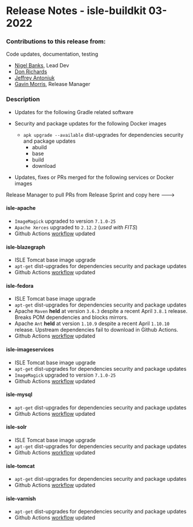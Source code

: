 # Release Notes - isle-buildkit 03-2022

### Contributions to this release from:

Code updates, documentation, testing

* [Nigel Banks](https://github.com/nigelgbanks), Lead Dev
* [Don Richards](https://github.com/DonRichards)
* [Jeffrey Antoniuk](https://github.com/jefferya)
* [Gavin Morris](https://github.com/g7morris), Release Manager

### Description

* Updates for the following Gradle related software

<!--- Maintainers to pick one or more, uncomment and then remove remaining untouched images listed below --->

<!---
* gradle
* gradle.properties
* gradlew
* gradlew.bat
--->

* Security and package updates for the following Docker images
  * `apk upgrade --available` dist-upgrades for dependencies security and package updates
    * abuild
    * base
    * build
    * download

* Updates, fixes or PRs merged for the following services or Docker images

<!--->Release Manager to pull PRs from Release Sprint and copy here --->

<!--- Maintainers to manually pick one or more, uncomment and then remove remaining untouched images listed below as / if needed.

Example:

* imagemagick
  * upgraded to version `7.1.0-28`
  * Changes made to xyz. Explain important change as needed.

List of services so maintainers don't need to look this up.

activemq
alpaca
blazegraph
cantaloupe
code-server
composer
crayfish
crayfits
demo
drupal
fcrepo
fcrepo6
fits
handle
homarus
houdini
hypercube
imagemagick
java
karaf
mariadb
matomo
milliner
nginx
postgresql
recast
riprap
solr
tomcat
--->

#### isle-apache


* `ImageMagick` upgraded to version `7.1.0-25`
* `Apache Xerces` upgraded to `2.12.2` (_used with FITS_)
* Github Actions [workflow](https://github.com/marketplace/actions/build-and-push-docker-images) updated

#### isle-blazegraph

* ISLE Tomcat base image upgrade
* `apt-get` dist-upgrades for dependencies security and package updates
* Github Actions [workflow](https://github.com/marketplace/actions/build-and-push-docker-images) updated

#### isle-fedora

* ISLE Tomcat base image upgrade
* `apt-get` dist-upgrades for dependencies security and package updates
* Apache `Maven` **held** at version `3.6.3` despite a recent April `3.8.1` release. Breaks POM dependencies and blocks mirrors.
* Apache `Ant` **held** at version `1.10.9` despite a recent April `1.10.10` release. Upstream dependencies fail to download in Github Actions.
* Github Actions [workflow](https://github.com/marketplace/actions/build-and-push-docker-images) updated

#### isle-imageservices

* ISLE Tomcat base image upgrade
* `apt-get` dist-upgrades for dependencies security and package updates
* `ImageMagick` upgraded to version `7.1.0-25`
* Github Actions [workflow](https://github.com/marketplace/actions/build-and-push-docker-images) updated

#### isle-mysql

* `apt-get` dist-upgrades for dependencies security and package updates
* Github Actions [workflow](https://github.com/marketplace/actions/build-and-push-docker-images) updated

#### isle-solr

* ISLE Tomcat base image upgrade
* `apt-get` dist-upgrades for dependencies security and package updates
* Github Actions [workflow](https://github.com/marketplace/actions/build-and-push-docker-images) updated

#### isle-tomcat

* `apt-get` dist-upgrades for dependencies security and package updates
* Github Actions [workflow](https://github.com/marketplace/actions/build-and-push-docker-images) updated

#### isle-varnish

* `apt-get` dist-upgrades for dependencies security and package updates
* Github Actions [workflow](https://github.com/marketplace/actions/build-and-push-docker-images) updated
